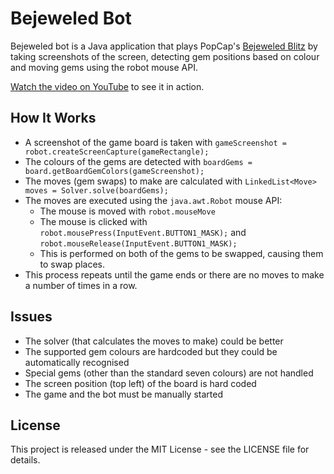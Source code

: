 # Bejeweled Bot

Bejeweled bot is a Java application that plays PopCap's [Bejeweled Blitz](https://www.facebook.com/bejeweledblitz)
by taking screenshots of the screen, detecting gem positions based on colour and moving gems using the robot mouse API.

[Watch the video on YouTube](http://www.youtube.com/watch?v=MY0OTe0WJNM) to see it in action.

## How It Works

- A screenshot of the game board is taken with `gameScreenshot = robot.createScreenCapture(gameRectangle);`
- The colours of the gems are detected with `boardGems = board.getBoardGemColors(gameScreenshot);`
- The moves (gem swaps) to make are calculated with `LinkedList<Move> moves = Solver.solve(boardGems);`
- The moves are executed using the `java.awt.Robot` mouse API:
  * The mouse is moved with `robot.mouseMove`
  * The mouse is clicked with `robot.mousePress(InputEvent.BUTTON1_MASK);` and `robot.mouseRelease(InputEvent.BUTTON1_MASK);`
  * This is performed on both of the gems to be swapped, causing them to swap places.
- This process repeats until the game ends or there are no moves to make a number of times in a row.

## Issues

- The solver (that calculates the moves to make) could be better
- The supported gem colours are hardcoded but they could be automatically recognised
- Special gems (other than the standard seven colours) are not handled
- The screen position (top left) of the board is hard coded
- The game and the bot must be manually started

## License

This project is released under the MIT License - see the LICENSE file for details.
